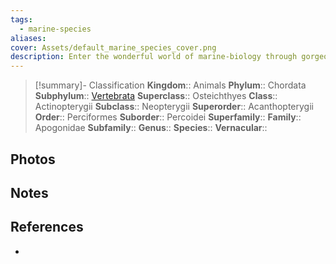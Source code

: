 ```yaml
---
tags:
  - marine-species
aliases: 
cover: Assets/default_marine_species_cover.png
description: Enter the wonderful world of marine-biology through gorgeous underwater pictures of marine animals. Apogonidae are cardinal fishes. They are known because of the male is the one who carry the eggs in its mouth!
---
```

> [!summary]- Classification
**Kingdom**:: Animals
**Phylum**:: Chordata
**Subphylum**:: [Vertebrata](Vertebrata.md)
**Superclass**:: Osteichthyes
**Class**:: Actinopterygii
**Subclass**:: Neopterygii 
**Superorder**:: Acanthopterygii
**Order**:: Perciformes
**Suborder**:: Percoidei
**Superfamily**::
**Family**:: Apogonidae
**Subfamily**::
**Genus**::
**Species**::
**Vernacular**::

## Photos

## Notes

## References
- 